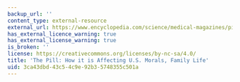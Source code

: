 ```yaml
---
backup_url: ''
content_type: external-resource
external_url: https://www.encyclopedia.com/science/medical-magazines/pill-how-it-affecting-us-morals-family-life
has_external_licence_warning: true
has_external_license_warning: true
is_broken: ''
license: https://creativecommons.org/licenses/by-nc-sa/4.0/
title: 'The Pill: How it is Affecting U.S. Morals, Family Life'
uid: 3ca43dbd-43c5-4c9e-92b3-5748355c501a
---
```

